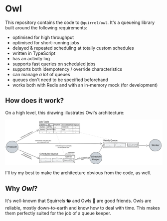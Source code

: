 # Owl

This repository contains the code to `@quirrel/owl`.
It's a queueing library built around the following requirements:

- optimised for high throughput
- optimised for short-running jobs
- delayed & repeated scheduling at totally custom schedules
- written in TypeScript
- has an activity log
- supports fast queries on scheduled jobs
- supports both idempotency / override characteristics
- can manage *a lot* of queues
- queues don't need to be specified beforehand
- works both with Redis and with an in-memory mock (for development)

## How does it work?

On a high level, this drawing illustrates Owl's architecture:

![Owl Architecture](./Owl%20Architecture.svg)

I'll try my best to make the architecture obvious from the code, as well.

## Why *Owl*?

It's well-known that Squirrels 🐿 and Owls 🦉 are good friends.
Owls are reliable, mostly down-to-earth and know how to deal with time.
This makes them perfectly suited for the job of a queue keeper.
